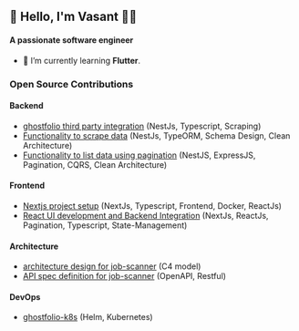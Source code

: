 ## 👋 Hello, I'm Vasant  🧑‍💻
#### A passionate software engineer </h3>

- 🌱 I’m currently learning **Flutter**.

### Open Source Contributions

#### Backend
- [ghostfolio third party integration](https://github.com/VasantSachdewa/ghostfolio-thailand/pull/2) (NestJs, Typescript, Scraping)
- [Functionality to scrape data](https://github.com/smolman800/job-scanner/pull/13) (NestJs, TypeORM, Schema Design, Clean Architecture)
- [Functionality to list data using pagination](https://github.com/smolman800/job-scanner/pull/14) (NestJS, ExpressJS, Pagination, CQRS, Clean Architecture)

#### Frontend
- [Nextjs project setup](https://github.com/smolman800/job-scanner/pull/7) (NextJs, Typescript, Frontend, Docker, ReactJs)
- [React UI development and Backend Integration](https://github.com/smolman800/job-scanner/pull/15) (NextJs, ReactJs, Pagination, Typescript, State-Management)

#### Architecture
- [architecture design for job-scanner](https://github.com/smolman800/job-scanner/pull/4) (C4 model)
- [API spec definition for job-scanner](https://github.com/smolman800/job-scanner/pull/5) (OpenAPI, Restful)

#### DevOps
- [ghostfolio-k8s](https://github.com/VasantSachdewa/ghostfolio-k8s) (Helm, Kubernetes)
  
